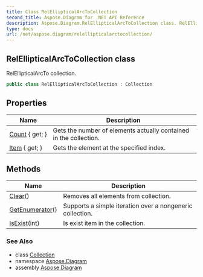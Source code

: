 ```yaml
---
title: Class RelEllipticalArcToCollection
second_title: Aspose.Diagram for .NET API Reference
description: Aspose.Diagram.RelEllipticalArcToCollection class. RelEllipticalArcTo collection
type: docs
url: /net/aspose.diagram/relellipticalarctocollection/
---
```

## RelEllipticalArcToCollection class

RelEllipticalArcTo collection.

```csharp
public class RelEllipticalArcToCollection : Collection
```

## Properties

| Name | Description |
| --- | --- |
| [Count](../../aspose.diagram/collection/count/) { get; } | Gets the number of elements actually contained in the collection. |
| [Item](../../aspose.diagram/relellipticalarctocollection/item/) { get; } | Gets the element at the specified index. |

## Methods

| Name | Description |
| --- | --- |
| [Clear](../../aspose.diagram/collection/clear/)() | Removes all elements from collection. |
| [GetEnumerator](../../aspose.diagram/collection/getenumerator/)() | Supports a simple iteration over a nongeneric collection. |
| [IsExist](../../aspose.diagram/collection/isexist/)(int) | Is exist item in the collection. |

### See Also

* class [Collection](../collection/)
* namespace [Aspose.Diagram](../../aspose.diagram/)
* assembly [Aspose.Diagram](../../)


